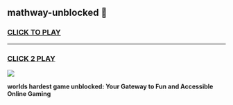 
## mathway-unblocked 👋
<h3>
<a href="https://premium.freeplayer.one?title=mathway-unblocked&ref=14F">CLICK TO PLAY</a></h3>
<hr>

<h3>
<a href="https://premium.freeplayer.one?title=mathway-unblocked&ref=14F">CLICK 2 PLAY</a>
  
</h3>

<a href="https://premium.freeplayer.one?title=mathway-unblocked&ref=12F/"><img src="https://clearcache.store/games.png"></a>


**worlds hardest game unblocked: Your Gateway to Fun and Accessible Online Gaming**
